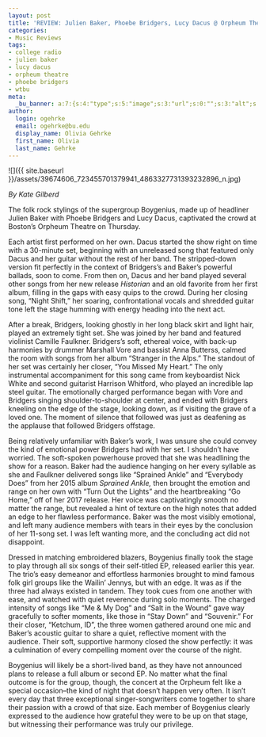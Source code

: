 ```yaml
---
layout: post
title: 'REVIEW: Julien Baker, Phoebe Bridgers, Lucy Dacus @ Orpheum Theatre 11/08'
categories:
- Music Reviews
tags:
- college radio
- julien baker
- lucy dacus
- orpheum theatre
- phoebe bridgers
- wtbu
meta:
  _bu_banner: a:7:{s:4:"type";s:5:"image";s:3:"url";s:0:"";s:3:"alt";s:0:"";s:7:"post_id";s:0:"";s:4:"html";s:0:"";s:8:"position";s:12:"contentWidth";s:7:"caption";s:0:"";}
author:
  login: ogehrke
  email: ogehrke@bu.edu
  display_name: Olivia Gehrke
  first_name: Olivia
  last_name: Gehrke
---
```

![]({{ site.baseurl }}/assets/39674606_723455701379941_4863327731393232896_n.jpg)

_By Kate Gilberd_

The folk rock stylings of the supergroup Boygenius, made up of headliner Julien Baker with Phoebe Bridgers and Lucy Dacus, captivated the crowd at Boston’s Orpheum Theatre on Thursday.

Each artist first performed on her own. Dacus started the show right on time with a 30-minute set, beginning with an unreleased song that featured only Dacus and her guitar without the rest of her band. The stripped-down version fit perfectly in the context of Bridgers’s and Baker’s powerful ballads, soon to come. From then on, Dacus and her band played several other songs from her new release _Historian_ and an old favorite from her first album, filling in the gaps with easy quips to the crowd. During her closing song, “Night Shift,” her soaring, confrontational vocals and shredded guitar tone left the stage humming with energy heading into the next act.

After a break, Bridgers, looking ghostly in her long black skirt and light hair, played an extremely tight set. She was joined by her band and featured violinist Camille Faulkner. Bridgers’s soft, ethereal voice, with back-up harmonies by drummer Marshall Vore and bassist Anna Butterss, calmed the room with songs from her album “Stranger in the Alps.” The standout of her set was certainly her closer, “You Missed My Heart.” The only instrumental accompaniment for this song came from keyboardist Nick White and second guitarist Harrison Whitford, who played an incredible lap steel guitar. The emotionally charged performance began with Vore and Bridgers singing shoulder-to-shoulder at center, and ended with Bridgers kneeling on the edge of the stage, looking down, as if visiting the grave of a loved one. The moment of silence that followed was just as deafening as the applause that followed Bridgers offstage.

Being relatively unfamiliar with Baker’s work, I was unsure she could convey the kind of emotional power Bridgers had with her set. I shouldn’t have worried. The soft-spoken powerhouse proved that she was headlining the show for a reason. Baker had the audience hanging on her every syllable as she and Faulkner delivered songs like “Sprained Ankle” and “Everybody Does” from her 2015 album _Sprained Ankle,_ then brought the emotion and range on her own with “Turn Out the Lights” and the heartbreaking “Go Home,” off of her 2017 release. Her voice was captivatingly smooth no matter the range, but revealed a hint of texture on the high notes that added an edge to her flawless performance. Baker was the most visibly emotional, and left many audience members with tears in their eyes by the conclusion of her 11-song set. I was left wanting more, and the concluding act did not disappoint.

Dressed in matching embroidered blazers, Boygenius finally took the stage to play through all six songs of their self-titled EP, released earlier this year. The trio’s easy demeanor and effortless harmonies brought to mind famous folk girl groups like the Wailin’ Jennys, but with an edge. It was as if the three had always existed in tandem. They took cues from one another with ease, and watched with quiet reverence during solo moments. The charged intensity of songs like “Me & My Dog” and “Salt in the Wound” gave way gracefully to softer moments, like those in “Stay Down” and “Souvenir.” For their closer, “Ketchum, ID”, the three women gathered around one mic and Baker’s acoustic guitar to share a quiet, reflective moment with the audience. Their soft, supportive harmony closed the show perfectly: it was a culmination of every compelling moment over the course of the night.

Boygenius will likely be a short-lived band, as they have not announced plans to release a full album or second EP. No matter what the final outcome is for the group, though, the concert at the Orpheum felt like a special occasion–the kind of night that doesn’t happen very often. It isn’t every day that three exceptional singer-songwriters come together to share their passion with a crowd of that size. Each member of Boygenius clearly expressed to the audience how grateful they were to be up on that stage, but witnessing their performance was truly our privilege.